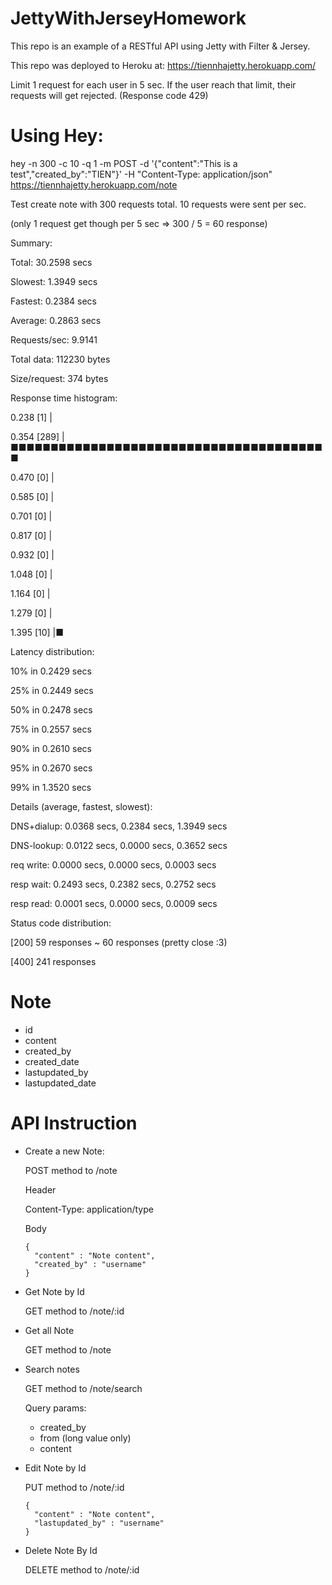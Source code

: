 # JettyWithJerseyHomework

This repo is an example of a RESTful API using Jetty with Filter & Jersey.

This repo was deployed to Heroku at: https://tiennhajetty.herokuapp.com/ 

Limit 1 request for each user in 5 sec. If the user reach that limit, their requests will get rejected. (Response code 429)

# Using Hey:
hey -n 300 -c 10 -q 1 -m POST -d '{"content":"This is a test","created_by":"TIEN"}' -H "Content-Type: application/json" https://tiennhajetty.herokuapp.com/note

Test create note with 300 requests total. 10 requests were sent per sec. 

(only 1 request get though per 5 sec => 300 / 5 = 60 response)

Summary:

  Total:	30.2598 secs
  
  Slowest:	1.3949 secs
  
  Fastest:	0.2384 secs
  
  Average:	0.2863 secs
  
  Requests/sec:	9.9141
  
  
  Total data:	112230 bytes
  
  Size/request:	374 bytes

Response time histogram:

  0.238 [1]	|
  
  0.354 [289]	|■■■■■■■■■■■■■■■■■■■■■■■■■■■■■■■■■■■■■■■■
  
  0.470 [0]	|
  
  0.585 [0]	|
  
  0.701 [0]	|
  
  0.817 [0]	|
  
  0.932 [0]	|
  
  1.048 [0]	|
  
  1.164 [0]	|
  
  1.279 [0]	|
  
  1.395 [10]	|■


Latency distribution:

  10% in 0.2429 secs
  
  25% in 0.2449 secs
  
  50% in 0.2478 secs
  
  75% in 0.2557 secs
  
  90% in 0.2610 secs
  
  95% in 0.2670 secs
  
  99% in 1.3520 secs
  

Details (average, fastest, slowest):

  DNS+dialup:	0.0368 secs, 0.2384 secs, 1.3949 secs
  
  DNS-lookup:	0.0122 secs, 0.0000 secs, 0.3652 secs
  
  req write:	0.0000 secs, 0.0000 secs, 0.0003 secs
  
  resp wait:	0.2493 secs, 0.2382 secs, 0.2752 secs
  
  resp read:	0.0001 secs, 0.0000 secs, 0.0009 secs
  

Status code distribution:

  [200]	59 responses ~ 60 responses (pretty close :3)
  
  [400]	241 responses


# Note
  - id
  - content
  - created_by
  - created_date
  - lastupdated_by
  - lastupdated_date

# API Instruction
- Create a new Note:

  POST method to /note
  
  Header 
  
    Content-Type: application/type
    
  Body
  
      {
        "content" : "Note content",
        "created_by" : "username"
      }

- Get Note by Id

  GET method to /note/:id

- Get all Note

  GET method to /note

- Search notes

  GET method to /note/search
  
  Query params:
  
    + created_by
    + from (long value only)
    + content

- Edit Note by Id

  PUT method to /note/:id
  
      {
        "content" : "Note content",
        "lastupdated_by" : "username"
      }

- Delete Note By Id

  DELETE method to /note/:id
